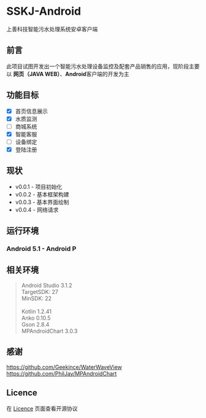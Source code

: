 # SSKJ-Android
上善科技智能污水处理系统安卓客户端

## 前言
此项目试图开发出一个智能污水处理设备监控及配套产品销售的应用，现阶段主要以 **网页（JAVA WEB）**、**Android**客户端的开发为主

## 功能目标
- [x] 首页信息展示
- [x] 水质监测
- [ ] 商城系统
- [x] 智能客服
- [ ] 设备绑定
- [x] 登陆注册

## 现状
- v0.0.1 - 项目初始化
- v0.0.2 - 基本框架构建
- v0.0.3 - 基本界面绘制
- v0.0.4 - 网络请求

## 运行环境
### Android 5.1 - Android P

## 相关环境
> Android Studio 3.1.2 <br>
> TargetSDK: 27 <br>
> MinSDK: 22 <br><br>
> Kotlin 1.2.41 <br>
> Anko 0.10.5 <br>
> Gson 2.8.4 <br>
> MPAndroidChart 3.0.3

## 感谢
https://github.com/Geekince/WaterWaveView <br>
https://github.com/PhilJay/MPAndroidChart

## Licence
在 [Licence](https://github.com/Tabll/SSKJ-Android/blob/master/LICENSE) 页面查看开源协议
